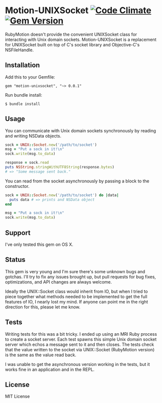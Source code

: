 Motion-UNIXSocket [![Code Climate](https://codeclimate.com/github/mgartner/motion-unixsocket/badges/gpa.svg)](https://codeclimate.com/github/mgartner/motion-unixsocket) [![Gem Version](https://badge.fury.io/rb/motion-unixsocket.svg)](http://badge.fury.io/rb/motion-unixsocket)
=================

RubyMotion doesn't provide the convenient UNIXSocket class for interacting with
Unix domain sockets. Motion-UNIXSocket is a replacement for UNIXSocket built
on top of C's socket library and Objective-C's NSFileHandle.

Installation
------------

Add this to your Gemfile:

```
gem "motion-unixsocket", "~> 0.0.1"
```

Run bundle install:

```
$ bundle install
```

Usage
-----

You can communicate with Unix domain sockets synchronously by reading and
writing NSData objects.

```ruby
sock = UNIX::Socket.new('/path/to/socket')
msg = "Put a sock in it!\n"
sock.write(msg.to_data)

response = sock.read
puts NSString.stringWithUTF8String(response.bytes)
# => "Some message sent back."
```

You can read from the socket asynchronously by passing a block to the constructor.

```ruby
sock = UNIX::Socket.new('/path/to/socket') do |data|
  puts data # => prints and NSData object
end

msg = "Put a sock in it!\n"
sock.write(msg.to_data)
```

Support
-------

I've only tested this gem on OS X.

Status
------

This gem is very young and I'm sure there's some unknown bugs and gotchas. I'll try to fix any issues brought up, but pull requests for bug fixes, optimizations, and API changes are always welcome.

Ideally the UNIX::Socket class would inherit from IO, but when I tried to piece together what methods needed to be implemented to get the full features of IO, I nearly lost my mind. If anyone can point me in the right direction for this, please let me know.

Tests
-----

Writing tests for this was a bit tricky. I ended up using an MRI Ruby process to create a socket server. Each test spawns this simple Unix domain socket server which echos a message sent to it and then closes. The tests check that the value written to the socket via UNIX::Socket (RubyMotion version) is the same as the value read back.

I was unable to get the asynchronous version working in the tests, but it works fine in an application and in the REPL.

License
-------

MIT License
